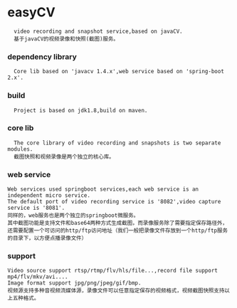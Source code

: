 # easyCV
      video recording and snapshot service,based on javaCV. 
      基于javaCV的视频录像和快照(截图)服务。


### dependency library
      Core lib based on 'javacv 1.4.x',web service based on 'spring-boot 2.x'.

### build
      Project is based on jdk1.8,build on maven.

### core lib
      The core library of video recording and snapshots is two separate modules.
      截图快照和视频录像是两个独立的核心库。

### web service
    Web services used springboot services,each web service is an independent micro service.
    The default port of video recording service is '8082',video capture service is '8081'.
    同样的，web服务也是两个独立的springboot微服务。
    其中截图功能是支持文件和base64两种方式生成截图，而录像服务除了需要指定保存路径外，还需要配置一个可访问的http/ftp访问地址（我们一般把录像文件存放到一个http/ftp服务的目录下，以方便点播录像文件）

### support
    Video source support rtsp/rtmp/flv/hls/file...,record file support mp4/flv/mkv/avi....
    Image format support jpg/png/jpeg/gif/bmp.
    视频源支持多种音视频流媒体源，录像文件可以任意指定保存的视频格式，视频截图快照支持以上五种格式。

